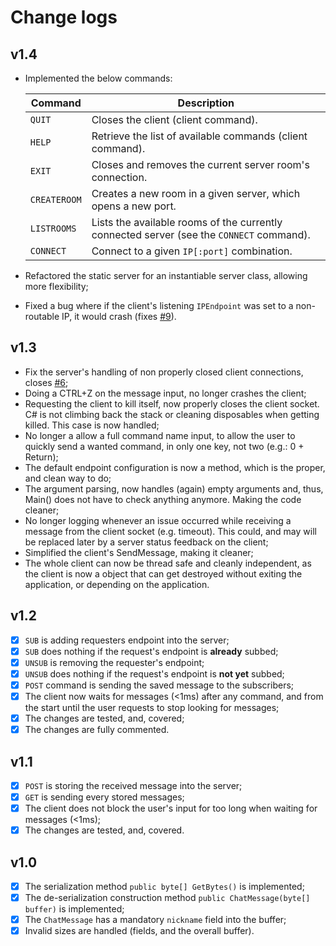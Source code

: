 # Change logs

## v1.4
- Implemented the below commands:

  | Command      | Description  |
  |--------------|--------------|
  | `QUIT      ` | Closes the client (client command). |
  | `HELP      ` | Retrieve the list of available commands (client command). |
  | `EXIT      ` | Closes and removes the current server room's connection. |
  | `CREATEROOM` | Creates a new room in a given server, which opens a new port. |
  | `LISTROOMS ` | Lists the available rooms of the currently connected server (see the `CONNECT` command).             |
  | `CONNECT   ` | Connect to a given `IP[:port]` combination. |
  
- Refactored the static server for an instantiable server class, 
  allowing more flexibility;
- Fixed a bug where if the client's listening `IPEndpoint` 
  was set to a non-routable IP, it would crash 
  (fixes [#9](https://github.com/NyanKiyoshi/iutrs-topiscuss/issues/9)).

## v1.3
- Fix the server's handling of non properly closed client connections,
  closes [#6](https://github.com/NyanKiyoshi/iutrs-topiscuss/issues/6);
- Doing a CTRL+Z on the message input, no longer crashes the client;
- Requesting the client to kill itself, now properly closes
  the client socket. C# is not climbing back the stack or cleaning
  disposables when getting killed. This case is now handled;
- No longer a allow a full command name input, to allow the user
  to quickly send a wanted command, in only one key,
  not two (e.g.: 0 + Return);
- The default endpoint configuration is now a method,
  which is the proper, and clean way to do;
- The argument parsing, now handles (again) empty arguments and, thus,
  Main() does not have to check anything anymore. Making the code
  cleaner;
- No longer logging whenever an issue occurred while receiving a message
  from the client socket (e.g. timeout). This could,
  and may will be replaced later by a server status
  feedback on the client;
- Simplified the client's SendMessage, making it cleaner;
- The whole client can now be thread safe and cleanly independent,
  as the client is now a object that can get destroyed without exiting
  the application, or depending on the application.
 
## v1.2
- [x] `SUB` is adding requesters endpoint into the server;
- [x] `SUB` does nothing if the request's endpoint is **already** subbed;
- [x] `UNSUB` is removing the requester's endpoint;
- [x] `UNSUB` does nothing if the request's endpoint is **not yet** subbed;
- [x] `POST` command is sending the saved message to the subscribers;
- [x] The client now waits for messages (<1ms) after any command, and from the start until the user requests to stop looking for messages;
- [x] The changes are tested, and, covered;
- [x] The changes are fully commented. 
 
## v1.1
- [x] `POST` is storing the received message into the server;
- [x] `GET` is sending every stored messages;
- [x] The client does not block the user's input for too long when waiting for messages (<1ms);
- [x] The changes are tested, and, covered.
  
## v1.0
- [x] The serialization method `public byte[] GetBytes()` is implemented;
- [x] The de-serialization construction method `public ChatMessage(byte[] buffer)` is implemented;
- [x] The `ChatMessage` has a mandatory `nickname` field into the buffer;
- [x] Invalid sizes are handled (fields, and the overall buffer).

